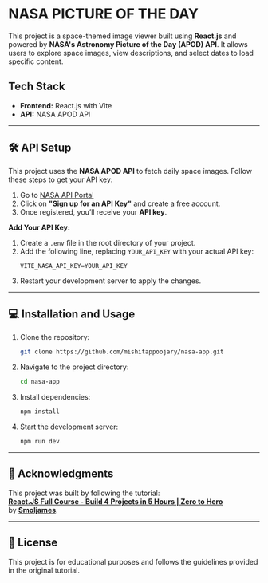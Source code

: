 # NASA PICTURE OF THE DAY

This project is a space-themed image viewer built using **React.js** and powered by **NASA's Astronomy Picture of the Day (APOD) API**. It allows users to explore space images, view descriptions, and select dates to load specific content.

## Tech Stack
- **Frontend:** React.js with Vite  
- **API:** NASA APOD API  

---

## 🛠️ API Setup
This project uses the **NASA APOD API** to fetch daily space images. Follow these steps to get your API key:  

1. Go to [NASA API Portal](https://api.nasa.gov/)  
2. Click on **"Sign up for an API Key"** and create a free account.  
3. Once registered, you’ll receive your **API key**.  

**Add Your API Key:**  
1. Create a `.env` file in the root directory of your project.  
2. Add the following line, replacing `YOUR_API_KEY` with your actual API key:  
    ```env
    VITE_NASA_API_KEY=YOUR_API_KEY
    ```  
3. Restart your development server to apply the changes.

---

## 💻 Installation and Usage
1. Clone the repository:
    ```bash
    git clone https://github.com/mishitappoojary/nasa-app.git
    ```
2. Navigate to the project directory:
    ```bash
    cd nasa-app
    ```
3. Install dependencies:
    ```bash
    npm install
    ```
4. Start the development server:
    ```bash
    npm run dev
    ```

---

## 🙌 Acknowledgments
This project was built by following the tutorial:  
[**React.JS Full Course - Build 4 Projects in 5 Hours | Zero to Hero**](https://www.youtube.com/watch?v=82PXenL4MGg)  
by [**Smoljames**](https://www.youtube.com/@Smoljames).

---

## 📜 License
This project is for educational purposes and follows the guidelines provided in the original tutorial.

